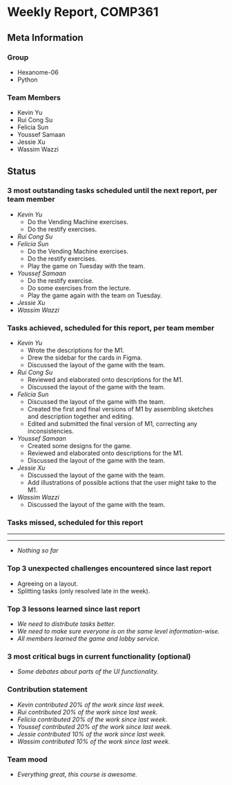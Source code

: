 # Weekly Report, COMP361

## Meta Information

### Group

 * Hexanome-06
 * Python

### Team Members

 * Kevin Yu
 * Rui Cong Su
 * Felicia Sun
 * Youssef Samaan
 * Jessie Xu
 * Wassim Wazzi

## Status

### 3 most outstanding tasks scheduled until the next report, per team member

 * *Kevin Yu*
    * Do the Vending Machine exercises.
    * Do the restify exercises.
 * *Rui Cong Su*
 * *Felicia Sun*
    * Do the Vending Machine exercises.
    * Do the restify exercises.
    * Play the game on Tuesday with the team.
 * *Youssef Samaan*
    * Do the restify exercise.
    * Do some exercises from the lecture.
    * Play the game again with the team on Tuesday.
 * *Jessie Xu*
 * *Wassim Wazzi*

### Tasks achieved, scheduled for this report, per team member

 * *Kevin Yu*
    * Wrote the descriptions for the M1.
    * Drew the sidebar for the cards in Figma.
    * Discussed the layout of the game with the team.
 * *Rui Cong Su*
    * Reviewed and elaborated onto descriptions for the M1.
    * Discussed the layout of the game with the team.
 * *Felicia Sun*
    * Discussed the layout of the game with the team.
    * Created the first and final versions of M1 by assembling sketches and description together and editing.
    * Edited and submitted the final version of M1, correcting any inconsistencies.
 * *Youssef Samaan*
    * Created some designs for the game.
    * Reviewed and elaborated onto descriptions for the M1.
    * Discussed the layout of the game with the team.
 * *Jessie Xu*
    * Discussed the layout of the game with the team.
    * Add illustrations of possible actions that the user might take to the M1.
 * *Wassim Wazzi*
    * Discussed the layout of the game with the team.

### Tasks missed, scheduled for this report

 * **
 * **
 * *Nothing so far*

### Top 3 unexpected challenges encountered since last report

 * Agreeing on a layout.
 * Splitting tasks (only resolved late in the week).

### Top 3 lessons learned since last report

 * *We need to distribute tasks better.*
 * *We need to make sure everyone is on the same level information-wise.*
 * *All members learned the game and lobby service.*

### 3 most critical bugs in current functionality (optional)

 * *Some debates about parts of the UI functionality.*

### Contribution statement

 * *Kevin contributed 20% of the work since last week.*
 * *Rui contributed 20% of the work since last week.*
 * *Felicia contributed 20% of the work since last week.*
 * *Youssef contributed 20% of the work since last week.*
 * *Jessie contributed 10% of the work since last week.*
 * *Wassim contributed 10% of the work since last week.*

### Team mood

 * *Everything great, this course is awesome.*
